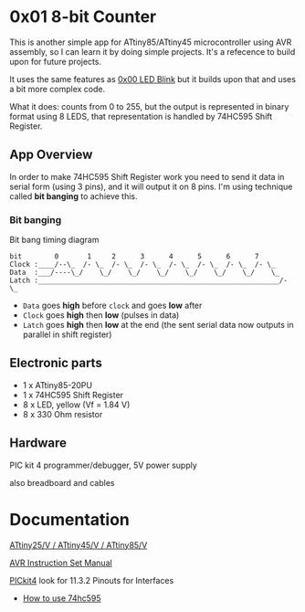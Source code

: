 # 0x01 8-bit Counter

This is another simple app for ATtiny85/ATtiny45 microcontroller using AVR assembly, so I can learn it by doing simple projects.
It's a refecence to build upon for future projects. 

It uses the same features as [0x00 LED Blink](https://github.com/adamszymanowski/MakerProjects/blob/main/ATtiny/0x00-LED-Blink/in-MicrochipStudio-for-ATtiny45/0x00-for-ATtiny45/Documentation.md)
but it builds upon that and uses a bit more complex code.

What it does: counts from 0 to 255, but the output is represented in binary format using 8 LEDS,
that representation is handled by 74HC595 Shift Register.

## App Overview
In order to make 74HC595 Shift Register work you need to send it data in serial form (using 3 pins),
and it will output it on 8 pins. I'm using technique called **bit banging** to achieve this.
### Bit banging
Bit bang timing diagram
```
bit        0       1     2      3      4      5      6      7
Clock :____/--\_  /- \_  /- \_  /- \_  /- \_  /- \_  /- \_  /- \_
Data  :___/----\_/    \_/    \_/    \_/    \_/    \_/    \_/    \_       
Latch :___________________________________________________________/- \_                                  
```

- `Data` goes **high** before `clock` and goes **low** after
- `Clock` goes **high** then **low** (pulses in data)
- `Latch` goes **high** then **low** at the end (the sent serial data now outputs in parallel in shift register)
 

 ## Electronic parts
- 1 x ATtiny85-20PU
- 1 x 74HC595 Shift Register
- 8 x LED, yellow (Vf = 1.84 V)
- 8 x 330 Ohm resistor

## Hardware
PIC kit 4 programmer/debugger, 
5V power supply

also breadboard and cables

# Documentation
[ATtiny25/V / ATtiny45/V / ATtiny85/V](https://ww1.microchip.com/downloads/en/DeviceDoc/Atmel-2586-AVR-8-bit-Microcontroller-ATtiny25-ATtiny45-ATtiny85_Datasheet.pdf#G1.1182750)

[AVR Instruction Set Manual](http://ww1.microchip.com/downloads/en/devicedoc/atmel-0856-avr-instruction-set-manual.pdf)

[PICkit4](https://ww1.microchip.com/downloads/en/DeviceDoc/50002751F.pdf)
look for 11.3.2 Pinouts for Interfaces

- [How to use 74hc595](https://lastminuteengineers.com/74hc595-shift-register-arduino-tutorial/)